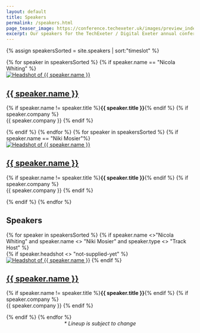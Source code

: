 ```yaml
---
layout: default
title: Speakers
permalink: /speakers.html
page_teaser_image: https://conference.techexeter.uk/images/preview_index.jpg
excerpt: Our speakers for the TechExeter / Digital Exeter annual conference on 8th September 2021.
---
```


{% assign speakersSorted = site.speakers | sort:"timeslot" %}

<article class="post highlighted speakers">

  <!--<h2>Keynotes</h2>-->
  <div class="grid-flex">
  {% for speaker in speakersSorted %}
    {% if speaker.name == "Nicola Whiting" %}
      <div class="speaker">
        <a href="{{ speaker.url }}"><img class="circle" src="{{speaker.headshot}}" alt="Headshot of {{ speaker.name }}"/></a>
        <h2><a href="{{ speaker.url }}">{{ speaker.name }}</a></h2>
        <p>{% if speaker.name != speaker.title %}<strong>{{ speaker.title }}</strong>{% endif %} {% if speaker.company %} <br/>  {{ speaker.company }} {% endif %}</p>
      </div>
    {% endif %}
  {% endfor %}
    {% for speaker in speakersSorted %}
    {% if speaker.name == "Niki Mosier"%}
      <div class="speaker">
        <a href="{{ speaker.url }}"><img class="circle" src="{{speaker.headshot}}" alt="Headshot of {{ speaker.name }}"/></a>
        <h2><a href="{{ speaker.url }}">{{ speaker.name }}</a></h2>
        <p>{% if speaker.name != speaker.title %}<strong>{{ speaker.title }}</strong>{% endif %} {% if speaker.company %} <br/>  {{ speaker.company }} {% endif %}</p>
      </div>
    {% endif %}
  {% endfor %}
    </div>

  <h2>Speakers</h2>
  <div class="grid-flex">
  {% for speaker in speakersSorted %}
  {% if speaker.name <>"Nicola Whiting" and speaker.name <> "Niki Mosier" and speaker.type <> "Track Host" %}
    <div class="speaker">
        {% if speaker.headshot <> "not-supplied-yet" %} 
        <a href="{{ speaker.url }}"><img class="circle" src="{{speaker.headshot}}" alt="Headshot of {{ speaker.name }}"/></a>
        {% endif %}
        <h2><a href="{{ speaker.url }}">{{ speaker.name }}</a></h2>
      <p>{% if speaker.name != speaker.title %}<strong>{{ speaker.title }}</strong>{% endif %} {% if speaker.company %}  <br/>  {{ speaker.company }} {% endif %}</p>
    </div>
  {% endif %}
  {% endfor %}
  </div>
</article>

<div style="text-align:center;"><em>* Lineup is subject to change</em></div>
